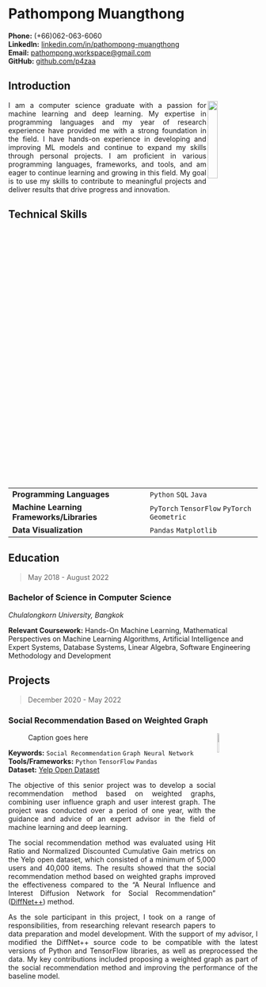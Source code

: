 # Pathompong Muangthong
**Phone:** (+66)062-063-6060 <br/>
**LinkedIn:** [linkedin.com/in/pathompong-muangthong](linkedin.com/in/pathompong-muangthong) <br/>
**Email:** [pathompong.workspace@gmail.com](mailto:pathompong.workspace@gmail.com) <br/>
**GitHub:** [github.com/p4zaa](github.com/p4zaa) <br/>

## Introduction
<img align="right" src="https://i.pinimg.com/originals/c3/fe/1a/c3fe1addb7c1df50f7e5ba2d6b53426f.gif" width="20%"/>

<p align='justify'>
I am a computer science graduate with a passion for machine learning and deep learning. My expertise in programming languages and my year of research experience have provided me with a strong foundation in the field. I have hands-on experience in developing and improving ML models and continue to expand my skills through personal projects. I am proficient in various programming languages, frameworks, and tools, and am eager to continue learning and growing in this field. My goal is to use my skills to contribute to meaningful projects and deliver results that drive progress and innovation. <br/>
</p>

## Technical Skills
| | |
| --- | --- |
| **Programming Languages** | `Python` `SQL` `Java` |
| **Machine Learning Frameworks/Libraries** | `PyTorch` `TensorFlow` `PyTorch Geometric` |
| **Data Visualization** | `Pandas` `Matplotlib` |

## Education
> May 2018 - August 2022
### Bachelor of Science in Computer Science
*Chulalongkorn University, Bangkok* <br/>

**Relevant Coursework:** Hands-On Machine Learning, Mathematical Perspectives on Machine Learning Algorithms, Artificial Intelligence and Expert Systems, Database Systems, Linear Algebra, Software Engineering Methodology and Development <br/>

## Projects
> December 2020 - May 2022
### Social Recommendation Based on Weighted Graph

<figure>
  <img align="right" src="https://cdn-icons-png.flaticon.com/512/3932/3932086.png" width="10%"/>
  <figcaption>Caption goes here</figcaption>
</figure>

**Keywords:** `Social Recommendation` `Graph Neural Network` <br/>
**Tools/Frameworks:** `Python` `TensorFlow` `Pandas` <br/>
**Dataset:** [Yelp Open Dataset](https://www.yelp.com/dataset) <br/>

<p align="justify">
The objective of this senior project was to develop a social recommendation method based on weighted graphs, combining user influence graph and user interest graph. The project was conducted over a period of one year, with the guidance and advice of an expert advisor in the field of machine learning and deep learning. <br/>
</p>

<p align="justify">
The social recommendation method was evaluated using Hit Ratio and Normalized Discounted Cumulative Gain metrics on the Yelp open dataset, which consisted of a minimum of 5,000 users and 40,000 items. The results showed that the social recommendation method based on weighted graphs improved the effectiveness compared to the “A Neural Influence and Interest Diffusion Network for Social Recommendation” (<a href='https://arxiv.org/abs/2002.00844' >DiffNet++</a>) method. <br/>
</p>

<p align="justify">
As the sole participant in this project, I took on a range of responsibilities, from researching relevant research papers to data preparation and model development. With the support of my advisor, I modified the DiffNet++ source code to be compatible with the latest versions of Python and TensorFlow libraries, as well as preprocessed the data. My key contributions included proposing a weighted graph as part of the social recommendation method and improving the performance of the baseline model. <br/>
</p>
